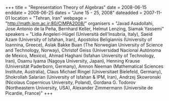 +++
title = "Representation Theory of Algebras"
date = 2008-06-15
enddate = 2008-06-25
dates = "June 15 - 25, 2008"
dateadded = 2007-11-01
location = "Tehran, Iran"
webpage = "http://math.ipm.ac.ir:80/CIMPA2008/"
organisers = "Javad Asadollahi, Jose Antonio de la Peña, Bernhard Keller, Helmut Lenzing, Siamak Yassemi"
speakers = "Lidia Angeleri-Hügel (Università dell'Insubria, Italy), Saeid Azam (University of Isfahan, Iran), Apostolos Beligiannis (University of Ioannina, Greece), Aslak Bakke Buan (The Norwegian University of Science and Technology, Norway), Christof Geiss (Universidad Nacional Autónoma de Mexico, Mexico), Ahmad Haghani (Isfahan University of Technology, Iran), Osamu Iyama (Nagoya University, Japan), Henning Krause (Universität Paderborn, Germany), Amnon Neeman (Mathematical Sciences Institute, Australia), Claus Michael Ringel (Universitaet Bielefeld, Germany), Shokrollah Salarian (University of Isfahan & IPM, Iran), Andrzej Skowronski (Nicolaus Copernicus University, Poland), Gordana G. Todorov (Northeastern University, USA), Alexander Zimmermann (Universite de Picardie, France)"
+++
